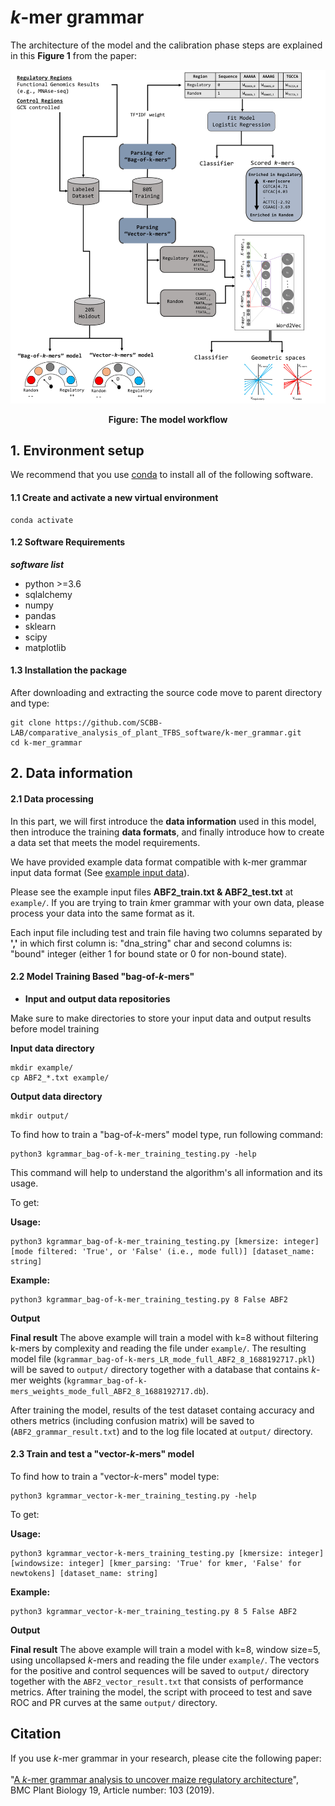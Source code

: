 # *k*-mer grammar

The architecture of the model and the calibration phase steps are explained in this **Figure 1** from the paper:

<p align="center">
<img src="kmer_grammar.jpg"  >
</p>
<p align="center"><b>Figure: The model workflow</b></p>

## 1. Environment setup

We recommend that you use [conda](https://docs.conda.io/en/latest/) to install all of the following software.

#### 1.1 Create and activate a new virtual environment

```
conda activate
```
#### 1.2 Software Requirements

***software list***
- python >=3.6
- sqlalchemy
- numpy 
- pandas
- sklearn
- scipy 
- matplotlib

#### 1.3 Installation the package

After downloading and extracting the source code move to parent directory and type:

```
git clone https://github.com/SCBB-LAB/comparative_analysis_of_plant_TFBS_software/k-mer_grammar.git
cd k-mer_grammar
```

## 2. Data information

#### 2.1 Data processing

In this part, we will first introduce the **data information** used in this model, then introduce the training **data formats**, and finally introduce how to create a data set that meets the model requirements.

We have provided example data format compatible with k-mer grammar input data format (See [example input data](https://github.com/SCBB-LAB/comparative_analysis_of_plant_TFBS_software/k-mer_grammar/blob/master/example/ABF2_train.txt)).

Please see the example input files **ABF2_train.txt & ABF2_test.txt** at `example/`. If you are trying to train *k*mer grammar with your own data, please process your data into the same format as it.

Each input file including test and train file having two columns separated by **','** in which first column is: "dna_string" char and second columns is: "bound" integer (either 1 for bound state or 0 for non-bound state).

#### 2.2 Model Training Based "bag-of-*k*-mers"


- **Input and output data repositories**

Make sure to make directories to store your input data and output results before model training

**Input data directory**
```
mkdir example/
cp ABF2_*.txt example/
```
**Output data directory**
```
mkdir output/
```
To find how to train a "bag-of-*k*-mers" model type, run following command:

```
python3 kgrammar_bag-of-k-mer_training_testing.py -help
```
This command will help to understand the algorithm's all information and its usage.

To get:

**Usage:**
``` 
python3 kgrammar_bag-of-k-mer_training_testing.py [kmersize: integer] [mode filtered: 'True', or 'False' (i.e., mode full)] [dataset_name: string]
```
**Example:**
``` 
python3 kgrammar_bag-of-k-mer_training_testing.py 8 False ABF2
```
**Output**

**Final result** The above example will train a model with k=8 without filtering k-mers by complexity and reading the file under `example/`. The resulting model file (`kgrammar_bag-of-k-mers_LR_mode_full_ABF2_8_1688192717.pkl`) will be saved to `output/` directory together with a database that contains *k*-mer weights (`kgrammar_bag-of-k-mers_weights_mode_full_ABF2_8_1688192717.db`).
 
After training the model, results of the test dataset containg accuracy and others metrics (including confusion matrix) will be saved to (`ABF2_grammar_result.txt`) and to the log file located at `output/` directory.

#### 2.3 Train and test a "vector-*k*-mers" model

To find how to train a "vector-*k*-mers" model type:
```
python3 kgrammar_vector-k-mer_training_testing.py -help
```
To get:

**Usage:**
```
python3 kgrammar_vector-k-mers_training_testing.py [kmersize: integer] [windowsize: integer] [kmer_parsing: 'True' for kmer, 'False' for newtokens] [dataset_name: string]
```
**Example:**
```
python3 kgrammar_vector-k-mer_training_testing.py 8 5 False ABF2
```

**Output**

**Final result** The above example will train a model with k=8, window size=5, using uncollapsed *k*-mers and reading the file under `example/`. The vectors for the positive and control sequences will be saved to `output/` directory together with the `ABF2_vector_result.txt` that consists of performance metrics. After training the model, the script with proceed to test and save ROC and PR curves at the same `output/` directory.

## Citation
If you use *k*-mer grammar in your research, please cite the following paper:</br>
<br/>
"[A *k*-mer grammar analysis to uncover maize regulatory architecture](https://www.nature.com/articles/nbt.3300)",<br/>
BMC Plant Biology 19, Article number: 103 (2019).
